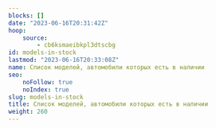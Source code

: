```yaml
---
blocks: []
date: "2023-06-16T20:31:42Z"
hoop:
    source:
        - cb6ksmaeibkpl3dtscbg
id: models-in-stock
lastmod: "2023-06-16T20:33:08Z"
name: Список моделей, автомобили которых есть в наличии
seo:
    noFollow: true
    noIndex: true
slug: models-in-stock
title: Список моделей, автомобили которых есть в наличии
weight: 260
---
```

